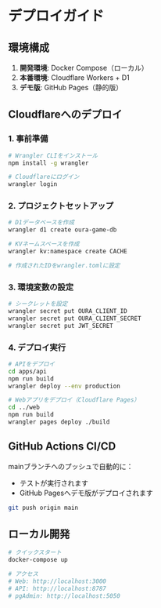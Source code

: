 # デプロイガイド

## 環境構成

1. **開発環境**: Docker Compose（ローカル）
2. **本番環境**: Cloudflare Workers + D1
3. **デモ版**: GitHub Pages（静的版）

## Cloudflareへのデプロイ

### 1. 事前準備

```bash
# Wrangler CLIをインストール
npm install -g wrangler

# Cloudflareにログイン
wrangler login
```

### 2. プロジェクトセットアップ

```bash
# D1データベースを作成
wrangler d1 create oura-game-db

# KVネームスペースを作成
wrangler kv:namespace create CACHE

# 作成されたIDをwrangler.tomlに設定
```

### 3. 環境変数の設定

```bash
# シークレットを設定
wrangler secret put OURA_CLIENT_ID
wrangler secret put OURA_CLIENT_SECRET
wrangler secret put JWT_SECRET
```

### 4. デプロイ実行

```bash
# APIをデプロイ
cd apps/api
npm run build
wrangler deploy --env production

# Webアプリをデプロイ（Cloudflare Pages）
cd ../web
npm run build
wrangler pages deploy ./build
```

## GitHub Actions CI/CD

mainブランチへのプッシュで自動的に：
- テストが実行されます
- GitHub Pagesへデモ版がデプロイされます

```bash
git push origin main
```

## ローカル開発

```bash
# クイックスタート
docker-compose up

# アクセス
# Web: http://localhost:3000
# API: http://localhost:8787
# pgAdmin: http://localhost:5050
```
